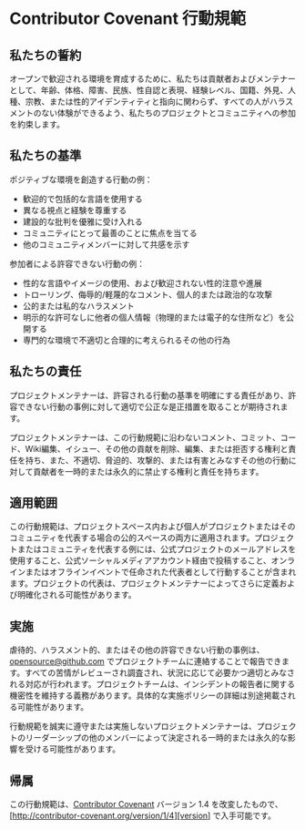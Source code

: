 # Contributor Covenant 行動規範

## 私たちの誓約

オープンで歓迎される環境を育成するために、私たちは貢献者およびメンテナーとして、年齢、体格、障害、民族、性自認と表現、経験レベル、国籍、外見、人種、宗教、または性的アイデンティティと指向に関わらず、すべての人がハラスメントのない体験ができるよう、私たちのプロジェクトとコミュニティへの参加を約束します。

## 私たちの基準

ポジティブな環境を創造する行動の例：

* 歓迎的で包括的な言語を使用する
* 異なる視点と経験を尊重する
* 建設的な批判を優雅に受け入れる
* コミュニティにとって最善のことに焦点を当てる
* 他のコミュニティメンバーに対して共感を示す

参加者による許容できない行動の例：

* 性的な言語やイメージの使用、および歓迎されない性的注意や進展
* トローリング、侮辱的/軽蔑的なコメント、個人的または政治的な攻撃
* 公的または私的なハラスメント
* 明示的な許可なしに他者の個人情報（物理的または電子的な住所など）を公開する
* 専門的な環境で不適切と合理的に考えられるその他の行為

## 私たちの責任

プロジェクトメンテナーは、許容される行動の基準を明確にする責任があり、許容できない行動の事例に対して適切で公正な是正措置を取ることが期待されます。

プロジェクトメンテナーは、この行動規範に沿わないコメント、コミット、コード、Wiki編集、イシュー、その他の貢献を削除、編集、または拒否する権利と責任を持ち、また、不適切、脅迫的、攻撃的、または有害とみなすその他の行動に対して貢献者を一時的または永久的に禁止する権利と責任を持ちます。

## 適用範囲

この行動規範は、プロジェクトスペース内および個人がプロジェクトまたはそのコミュニティを代表する場合の公的スペースの両方に適用されます。プロジェクトまたはコミュニティを代表する例には、公式プロジェクトのメールアドレスを使用すること、公式ソーシャルメディアアカウント経由で投稿すること、オンラインまたはオフラインイベントで任命された代表者として行動することが含まれます。プロジェクトの代表は、プロジェクトメンテナーによってさらに定義および明確化される可能性があります。

## 実施

虐待的、ハラスメント的、またはその他の許容できない行動の事例は、<opensource@github.com> でプロジェクトチームに連絡することで報告できます。すべての苦情がレビューされ調査され、状況に応じて必要かつ適切とみなされる対応が行われます。プロジェクトチームは、インシデントの報告者に関する機密性を維持する義務があります。具体的な実施ポリシーの詳細は別途掲載される可能性があります。

行動規範を誠実に遵守または実施しないプロジェクトメンテナーは、プロジェクトのリーダーシップの他のメンバーによって決定される一時的または永久的な影響を受ける可能性があります。

## 帰属

この行動規範は、[Contributor Covenant][homepage] バージョン 1.4 を改変したもので、[http://contributor-covenant.org/version/1/4][version] で入手可能です。

[homepage]: http://contributor-covenant.org
[version]: http://contributor-covenant.org/version/1/4/

